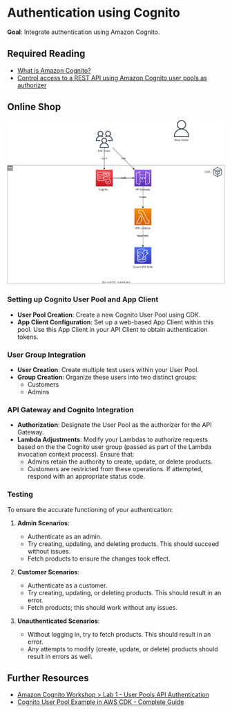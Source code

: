# Authentication using Cognito

**Goal**: Integrate authentication using Amazon Cognito.

## Required Reading

- [What is Amazon Cognito?](https://docs.aws.amazon.com/cognito/latest/developerguide/what-is-amazon-cognito.html)
- [Control access to a REST API using Amazon Cognito user pools as authorizer](https://docs.aws.amazon.com/apigateway/latest/developerguide/apigateway-integrate-with-cognito.html)

## Online Shop

![Overview](./diagrams/040-cognito.drawio.svg "Overview")

### Setting up Cognito User Pool and App Client

- **User Pool Creation**: Create a new Cognito User Pool using CDK. 
- **App Client Configuration**: Set up a web-based App Client within this pool. Use this App Client in your API Client to obtain authentication tokens.

### User Group Integration

- **User Creation**: Create multiple test users within your User Pool.
- **Group Creation**: Organize these users into two distinct groups:
   - Customers
   - Admins

### API Gateway and Cognito Integration

- **Authorization**: Designate the User Pool as the authorizer for the API Gateway.
- **Lambda Adjustments**: Modify your Lambdas to authorize requests based on the the Cognito user group (passed as part of the Lambda invocation context process). Ensure that:
   - Admins retain the authority to create, update, or delete products.
   - Customers are restricted from these operations. If attempted, respond with an appropriate status code.

### Testing

To ensure the accurate functioning of your authentication:

1. **Admin Scenarios**: 
   - Authenticate as an admin.
   - Try creating, updating, and deleting products. This should succeed without issues.
   - Fetch products to ensure the changes took effect.

2. **Customer Scenarios**: 
   - Authenticate as a customer.
   - Try creating, updating, or deleting products. This should result in an error.
   - Fetch products; this should work without any issues.

3. **Unauthenticated Scenarios**: 
   - Without logging in, try to fetch products. This should result in an error.
   - Any attempts to modify (create, update, or delete) products should result in errors as well.

## Further Resources

- [Amazon Cognito Workshop > Lab 1 - User Pools API Authentication](https://www.cognitobuilders.training/20-lab1/)
- [Cognito User Pool Example in AWS CDK - Complete Guide](https://bobbyhadz.com/blog/aws-cdk-cognito-user-pool-example)
